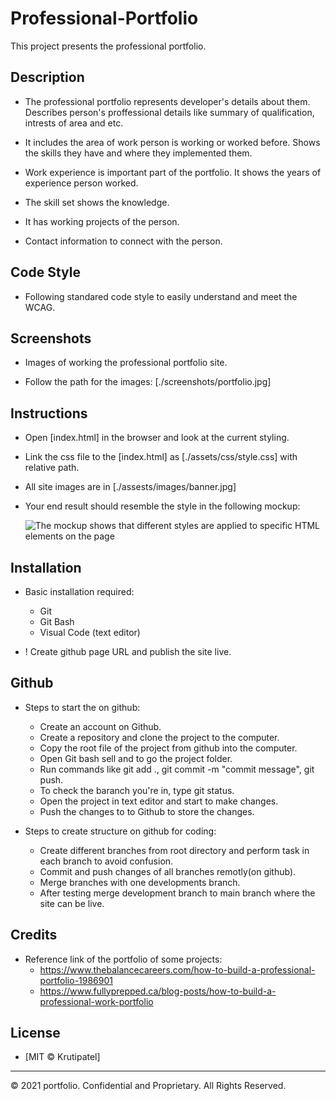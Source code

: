 # Professional-Portfolio

This project presents the professional portfolio.

## Description

* The professional portfolio represents developer's details about them. Describes person's proffessional details like summary of qualification, intrests of area and etc.

* It includes the area of work person is working or worked before. Shows the skills they have and where they implemented them.

* Work experience is important part of the portfolio. It shows the years of experience person worked.

* The skill set shows the knowledge.

* It has working projects of the person.

* Contact information to connect with the person.

## Code Style

* Following standared code style to easily understand and meet the WCAG.

## Screenshots

* Images of working the professional portfolio site. 

* Follow the path for the images: [./screenshots/portfolio.jpg]

## Instructions

* Open [index.html] in the browser and look at the current styling.

* Link the css file to the [index.html] as [./assets/css/style.css] with relative path.

* All site images are in [./assests/images/banner.jpg]

* Your end result should resemble the style in the following mockup:

  ![The mockup shows that different styles are applied to specific HTML elements on the page](./screenshots/portfolio-mockup.gif)

## Installation

* Basic installation required:
    * Git
    * Git Bash
    * Visual Code (text editor)

* ! Create github page URL and publish the site live.

## Github

* Steps to start the on github:
    * Create an account on Github.
    * Create a repository and clone the project to the computer.
    * Copy the root file of the project from github into the computer.
    * Open Git bash sell and to go the project folder.
    * Run commands like git add ., git commit -m "commit message", git push.
    * To check the baranch you're in, type git status.
    * Open the project in text editor and start to make changes.
    * Push the changes to to Github to store the changes.

* Steps to create structure on github for coding:
    * Create different branches from root directory and perform task in each branch to avoid confusion.
    * Commit and push changes of all branches remotly(on github).
    * Merge branches with one developments branch.
    * After testing merge development branch to main branch where the site can be live.

## Credits

* Reference link of the portfolio of some projects:
    * https://www.thebalancecareers.com/how-to-build-a-professional-portfolio-1986901
    * https://www.fullyprepped.ca/blog-posts/how-to-build-a-professional-work-portfolio

## License

* [MIT © Krutipatel]

---
© 2021 portfolio. Confidential and Proprietary. All Rights Reserved.
